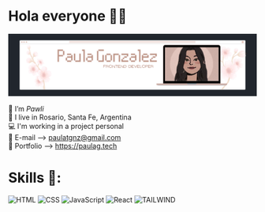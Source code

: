 # Hola everyone 👋🏻

<img src="./img/paulaglogo.png" alt="Paula G" style="max-width:100%;">

🌺 I’m *Pawli* </br>
📍 I live in Rosario, Santa Fe, Argentina </br>
💻 I'm working in a project personal </br>
💌 E-mail --> paulatgnz@gmail.com </br>
🦋 Portfolio --> https://paulag.tech

# Skills 🦖:
![HTML](https://img.shields.io/badge/-HTML-b693aa?style=for-the-badge&logo=HTML5)
![CSS](https://img.shields.io/badge/-CSS-b693aa?style=for-the-badge&logo=CSS3&logoColor=1572B6)
![JavaScript](https://img.shields.io/badge/-JavaScript-b693aa?style=for-the-badge&logo=javascript)
![React](https://img.shields.io/badge/-React-b693aa?style=for-the-badge&logo=react)
![TAILWIND](https://img.shields.io/badge/Tailwind_CSS-b693aa?style=for-the-badge&logo=tailwind-css&logoColor=white)
